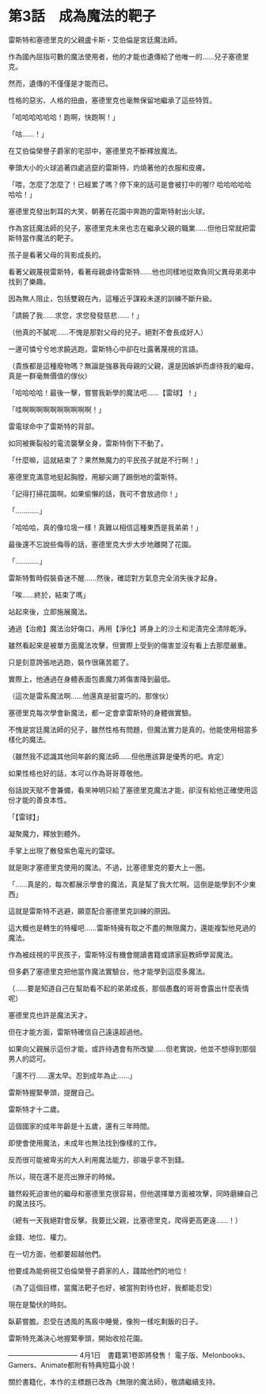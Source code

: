 # 第3話　成為魔法的靶子

雷斯特和塞德里克的父親盧卡斯・艾伯倫是宮廷魔法師。

作為國內屈指可數的魔法使用者，他的才能也遺傳給了他唯一的……兒子塞德里克。

然而，遺傳的不僅僅是才能而已。

性格的惡劣、人格的扭曲，塞德里克也毫無保留地繼承了這些特質。

「哈哈哈哈哈哈！跑啊，快跑啊！」

「咕……！」

在艾伯倫榮譽子爵家的宅邸中，塞德里克不斷釋放魔法。

拳頭大小的火球追著四處逃竄的雷斯特，灼燒著他的衣服和皮膚。

「喂，怎麼了怎麼了！已經累了嗎？停下來的話可是會被打中的喔!? 哈哈哈哈哈哈哈！」

塞德里克發出刺耳的大笑，朝著在花園中奔跑的雷斯特射出火球。

作為宮廷魔法師的兒子，塞德里克未來也志在繼承父親的職業……但他日常就把雷斯特當作魔法的靶子。

孩子是看著父母的背影成長的。

看著父親蔑視雷斯特，看著母親虐待雷斯特……他也同樣地從欺負同父異母弟弟中找到了樂趣。

因為無人阻止，包括雙親在內，這種近乎謀殺未遂的訓練不斷升級。

「請饒了我……求您，求您發發慈悲……！」

（他真的不膩呢……不愧是那對父母的兒子。絕對不會長成好人）

一邊可憐兮兮地求饒逃跑，雷斯特心中卻在吐露著蔑視的言語。

（貴族都是這種廢物嗎？無論是強暴我母親的父親，還是因嫉妒而虐待我的繼母，真是一群毫無價值的傢伙）

「哈哈哈哈！最後一擊，嘗嘗我新學的魔法吧……【雷球】！」

「哇啊啊啊啊啊啊啊啊啊啊！」

雷電球命中了雷斯特的背部。

如同被撕裂般的電流襲擊全身，雷斯特倒下不動了。

「什麼嘛，這就結束了？果然無魔力的平民孩子就是不行啊！」

塞德里克滿意地挺起胸膛，用腳尖踢了踢倒地的雷斯特。

「記得打掃花園啊。如果偷懶的話，我可不會放過你！」

「…………」

「哈哈哈，真的像垃圾一樣！真難以相信這種東西是我弟弟！」

最後還不忘說些侮辱的話，塞德里克大步大步地離開了花園。

「…………」

雷斯特暫時假裝昏迷不醒……然後，確認對方氣息完全消失後才起身。

「唉……終於，結束了嗎」

站起來後，立即施展魔法。

通過【治癒】魔法治好傷口，再用【淨化】將身上的沙土和泥漬完全清除乾淨。

雖然看起來是被單方面魔法攻擊，但實際上受到的傷害並沒有看上去那麼嚴重。

只是刻意誇張地逃跑，裝作很痛苦罷了。

實際上，他通過在身體表面包裹魔力將傷害降到最低。

（這次是雷系魔法啊……他還真是挺靈巧的。那傢伙）

塞德里克每次學會新魔法，都一定會拿雷斯特的身體做實驗。

不愧是宮廷魔法師的兒子，雖然性格有問題，但魔法實力是真的。他能使用相當多樣化的魔法。

（雖然我不認識其他同年齡的魔法師……但他應該算是優秀的吧。肯定）

如果性格也好的話，本可以作為哥哥尊敬他。

俗話說天賦不會兼備，看來神明只給了塞德里克魔法才能，卻沒有給他正確使用這份才能的善良本性。

「【雷球】」

凝聚魔力，釋放到體外。

手掌上出現了散發紫色電光的雷球。

就是剛才塞德里克使用的魔法。不過，比塞德里克的要大上一圈。

「……真是的，每次都展示學會的魔法，真是幫了我大忙啊。這倒是能學到不少東西」

這就是雷斯特不逃避，願意配合塞德里克訓練的原因。

這大概也是轉生的特權吧……雷斯特擁有取之不盡的無限魔力，還能複製他見過的魔法。

作為被歧視的平民孩子，雷斯特沒有機會閱讀書籍或請家庭教師學習魔法。

但多虧了塞德里克把他當作魔法實驗台，他才能學到這麼多魔法。

（……要是知道自己在幫助看不起的弟弟成長，那個愚蠢的哥哥會露出什麼表情呢）

塞德里克也許是魔法天才。

但在才能方面，雷斯特確信自己遠遠超過他。

如果向父親展示這份才能，或許待遇會有所改變……但老實說，他並不想得到那個男人的認可。

「還不行……還太早。忍到成年為止……」

雷斯特握緊拳頭，提醒自己。

雷斯特才十二歲。

這個國家的成年年齡是十五歲，還有三年時間。

即使會使用魔法，未成年也無法找到像樣的工作。

反而很可能被卑劣的大人利用魔法能力，卻幾乎拿不到錢。

所以，現在還不是亮出獠牙的時候。

雖然殺死迫害他的繼母和塞德里克很容易，但他選擇單方面被攻擊，同時磨練自己的魔法技巧。

（總有一天我絕對會反擊。我要比父親，比塞德里克，爬得更高更遠……！）

金錢、地位、權力。

在一切方面，他都要超越他們。

他要成為能俯視艾伯倫榮譽子爵家的人，踐踏他們的地位！

（為了這個目標，當魔法靶子也好，被當狗對待也好，我都能忍受）

現在是蟄伏的時刻。

臥薪嘗膽。忍受在透風的馬廄中睡覺，像狗一樣吃剩飯的日子。

雷斯特充滿決心地握緊拳頭，開始收拾花園。

――――――――――
4月1日　書籍第1卷即將發售！
電子版、Melonbooks、Gamers、Animate都附有特典短篇小說！

關於書籍化，本作的主標題已改為《無限的魔法師》，敬請繼續支持。